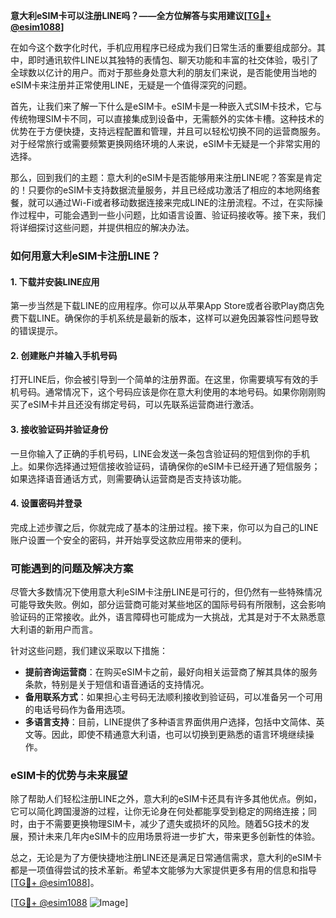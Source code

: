 **意大利eSIM卡可以注册LINE吗？——全方位解答与实用建议[[TG💪+ @esim1088](https://t.me/s/esim1088)]**

在如今这个数字化时代，手机应用程序已经成为我们日常生活的重要组成部分。其中，即时通讯软件LINE以其独特的表情包、聊天功能和丰富的社交体验，吸引了全球数以亿计的用户。而对于那些身处意大利的朋友们来说，是否能使用当地的eSIM卡来注册并正常使用LINE，无疑是一个值得深究的问题。

首先，让我们来了解一下什么是eSIM卡。eSIM卡是一种嵌入式SIM卡技术，它与传统物理SIM卡不同，可以直接集成到设备中，无需额外的实体卡槽。这种技术的优势在于方便快捷，支持远程配置和管理，并且可以轻松切换不同的运营商服务。对于经常旅行或需要频繁更换网络环境的人来说，eSIM卡无疑是一个非常实用的选择。

那么，回到我们的主题：意大利的eSIM卡是否能够用来注册LINE呢？答案是肯定的！只要你的eSIM卡支持数据流量服务，并且已经成功激活了相应的本地网络套餐，就可以通过Wi-Fi或者移动数据连接来完成LINE的注册流程。不过，在实际操作过程中，可能会遇到一些小问题，比如语言设置、验证码接收等。接下来，我们将详细探讨这些问题，并提供相应的解决办法。

### 如何用意大利eSIM卡注册LINE？

#### 1. 下载并安装LINE应用

第一步当然是下载LINE的应用程序。你可以从苹果App Store或者谷歌Play商店免费下载LINE。确保你的手机系统是最新的版本，这样可以避免因兼容性问题导致的错误提示。

#### 2. 创建账户并输入手机号码

打开LINE后，你会被引导到一个简单的注册界面。在这里，你需要填写有效的手机号码。通常情况下，这个号码应该是你在意大利使用的本地号码。如果你刚刚购买了eSIM卡并且还没有绑定号码，可以先联系运营商进行激活。

#### 3. 接收验证码并验证身份

一旦你输入了正确的手机号码，LINE会发送一条包含验证码的短信到你的手机上。如果你选择通过短信接收验证码，请确保你的eSIM卡已经开通了短信服务；如果选择语音通话方式，则需要确认运营商是否支持该功能。

#### 4. 设置密码并登录

完成上述步骤之后，你就完成了基本的注册过程。接下来，你可以为自己的LINE账户设置一个安全的密码，并开始享受这款应用带来的便利。

### 可能遇到的问题及解决方案

尽管大多数情况下使用意大利eSIM卡注册LINE是可行的，但仍然有一些特殊情况可能导致失败。例如，部分运营商可能对某些地区的国际号码有所限制，这会影响验证码的正常接收。此外，语言障碍也可能成为一大挑战，尤其是对于不太熟悉意大利语的新用户而言。

针对这些问题，我们建议采取以下措施：

- **提前咨询运营商**：在购买eSIM卡之前，最好向相关运营商了解其具体的服务条款，特别是关于短信和语音通话的支持情况。
- **备用联系方式**：如果担心主号码无法顺利接收到验证码，可以准备另一个可用的电话号码作为备用选项。
- **多语言支持**：目前，LINE提供了多种语言界面供用户选择，包括中文简体、英文等。因此，即使不精通意大利语，也可以切换到更熟悉的语言环境继续操作。

### eSIM卡的优势与未来展望

除了帮助人们轻松注册LINE之外，意大利的eSIM卡还具有许多其他优点。例如，它可以简化跨国漫游的过程，让你无论身在何处都能享受到稳定的网络连接；同时，由于不需要更换物理SIM卡，减少了遗失或损坏的风险。随着5G技术的发展，预计未来几年内eSIM卡的应用场景将进一步扩大，带来更多创新性的体验。

总之，无论是为了方便快捷地注册LINE还是满足日常通信需求，意大利的eSIM卡都是一项值得尝试的技术革新。希望本文能够为大家提供更多有用的信息和指导[[TG💪+ @esim1088](https://t.me/s/esim1088)]。

[[TG💪+ @esim1088](https://t.me/s/esim1088) ![Image](https://i.postimg.cc/4NQfJmqS/Snipaste-2025-05-13-00-14-12.png)]